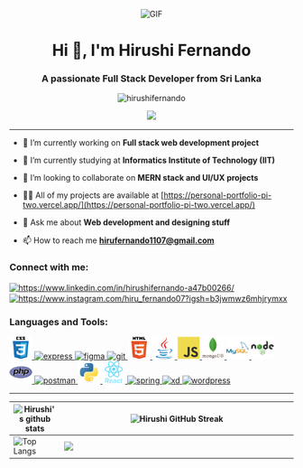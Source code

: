 <p align="center">
<img alt="GIF" src="https://github.com/arsentieva/arsentieva/blob/main/code.gif?raw=true" height="400" width="900" />
 <p/>
   
<h1 align="center">Hi 👋, I'm Hirushi Fernando</h1><p align="center">

<h3 align="center">A passionate Full Stack Developer from Sri Lanka</h3>

<p align="center"> <img src="https://komarev.com/ghpvc/?username=hirushifernando&label=Profile%20views&color=0e75b6&style=flat" alt="hirushifernando" /> </p>
<p align="center">
	<a href="https://github.com/Bouaskaoun">
		<img src="https://readme-typing-svg.herokuapp.com?lines=Full+Stack+Web+Developer;Front+end+Developer;UI+/+UX+Designer;Always%20learning%20new%20things&center=true&width=380&height=45">
	</a>
</p>

---

- 🔭 I’m currently working on **Full stack web development project**

- 🌱 I’m currently studying at **Informatics Institute of Technology (IIT)**

- 👯 I’m looking to collaborate on **MERN stack and UI/UX projects**

- 👨‍💻 All of my projects are available at [https://personal-portfolio-pi-two.vercel.app/](https://personal-portfolio-pi-two.vercel.app/)

- 💬 Ask me about **Web development and designing stuff**

- 📫 How to reach me **hirufernando1107@gmail.com**

<h3 align="left">Connect with me:</h3>
<p align="left">
<a href="https://linkedin.com/in/https://www.linkedin.com/in/hirushifernando-a47b00266/" target="blank"><img align="center" src="https://raw.githubusercontent.com/rahuldkjain/github-profile-readme-generator/master/src/images/icons/Social/linked-in-alt.svg" alt="https://www.linkedin.com/in/hirushifernando-a47b00266/" height="30" width="40" /></a>
<a href="https://instagram.com/https://www.instagram.com/hiru_fernando07?igsh=b3jwmwz6mhjrymxx" target="blank"><img align="center" src="https://raw.githubusercontent.com/rahuldkjain/github-profile-readme-generator/master/src/images/icons/Social/instagram.svg" alt="https://www.instagram.com/hiru_fernando07?igsh=b3jwmwz6mhjrymxx" height="30" width="40" /></a>
</p>


<h3 align="left">Languages and Tools:</h3>
<p align="left"> <a href="https://www.w3schools.com/css/" target="_blank" rel="noreferrer"> <img src="https://raw.githubusercontent.com/devicons/devicon/master/icons/css3/css3-original-wordmark.svg" alt="css3" width="40" height="40"/> </a> <a href="https://expressjs.com" target="_blank" rel="noreferrer"> <img src="https://github.com/Scar1109/skill-icons/blob/main/icons/ExpressJS-Light.svg" alt="express" width="40" height="40"/> </a> <a href="https://www.figma.com/" target="_blank" rel="noreferrer"> <img src="https://www.vectorlogo.zone/logos/figma/figma-icon.svg" alt="figma" width="40" height="40"/> </a> <a href="https://git-scm.com/" target="_blank" rel="noreferrer"> <img src="https://www.vectorlogo.zone/logos/git-scm/git-scm-icon.svg" alt="git" width="40" height="40"/> </a> <a href="https://www.w3.org/html/" target="_blank" rel="noreferrer"> <img src="https://raw.githubusercontent.com/devicons/devicon/master/icons/html5/html5-original-wordmark.svg" alt="html5" width="40" height="40"/> </a> <a href="https://www.java.com" target="_blank" rel="noreferrer"> <img src="https://raw.githubusercontent.com/devicons/devicon/master/icons/java/java-original.svg" alt="java" width="40" height="40"/> </a> <a href="https://developer.mozilla.org/en-US/docs/Web/JavaScript" target="_blank" rel="noreferrer"> <img src="https://raw.githubusercontent.com/devicons/devicon/master/icons/javascript/javascript-original.svg" alt="javascript" width="40" height="40"/> </a> <a href="https://www.mongodb.com/" target="_blank" rel="noreferrer"> <img src="https://raw.githubusercontent.com/devicons/devicon/master/icons/mongodb/mongodb-original-wordmark.svg" alt="mongodb" width="40" height="40"/> </a> <a href="https://www.mysql.com/" target="_blank" rel="noreferrer"> <img src="https://raw.githubusercontent.com/devicons/devicon/master/icons/mysql/mysql-original-wordmark.svg" alt="mysql" width="40" height="40"/> </a> <a href="https://nodejs.org" target="_blank" rel="noreferrer"> <img src="https://raw.githubusercontent.com/devicons/devicon/master/icons/nodejs/nodejs-original-wordmark.svg" alt="nodejs" width="40" height="40"/> </a> <a href="https://www.php.net" target="_blank" rel="noreferrer"> <img src="https://raw.githubusercontent.com/devicons/devicon/master/icons/php/php-original.svg" alt="php" width="40" height="40"/> </a> <a href="https://postman.com" target="_blank" rel="noreferrer"> <img src="https://www.vectorlogo.zone/logos/getpostman/getpostman-icon.svg" alt="postman" width="40" height="40"/> </a> <a href="https://www.python.org" target="_blank" rel="noreferrer"> <img src="https://raw.githubusercontent.com/devicons/devicon/master/icons/python/python-original.svg" alt="python" width="40" height="40"/> </a> <a href="https://reactjs.org/" target="_blank" rel="noreferrer"> <img src="https://raw.githubusercontent.com/devicons/devicon/master/icons/react/react-original-wordmark.svg" alt="react" width="40" height="40"/> </a> <a href="https://spring.io/" target="_blank" rel="noreferrer"> <img src="https://www.vectorlogo.zone/logos/springio/springio-icon.svg" alt="spring" width="40" height="40"/> </a> <a href="https://www.adobe.com/products/xd.html" target="_blank" rel="noreferrer"> <img src="https://github.com/Scar1109/skill-icons/blob/main/icons/XD.svg" alt="xd" width="40" height="40"/> </a> <a href="https://www.wordpress.com" target="_blank" rel="noreferrer"> <img src="https://github.com/Scar1109/skill-icons/blob/main/icons/Wordpress.svg" alt="wordpress" width="40" height="40"/> </a> </p>

---

| ![Hirushi's github stats](https://github-readme-stats.vercel.app/api?username=hirushifernando&show_icons=true&theme=tokyonight) | ![Hirushi GitHub Streak](https://github-readme-streak-stats.herokuapp.com/?user=hirushifernando&theme=tokyonight) |
| --- | --- |
| ![Top Langs](https://github-readme-stats.vercel.app/api/top-langs/?username=hirushifernando&theme=tokyonight) | <picture> <img align="right" src="https://mir-s3-cdn-cf.behance.net/project_modules/disp/601014116770475.6068beff4640a.gif" width = 400px></picture> |
